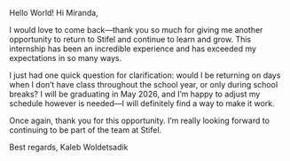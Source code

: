 Hello World!
Hi Miranda,

I would love to come back—thank you so much for giving me another opportunity to return to Stifel and continue to learn and grow. This internship has been an incredible experience and has exceeded my expectations in so many ways.

I just had one quick question for clarification: would I be returning on days when I don’t have class throughout the school year, or only during school breaks? I will be graduating in May 2026, and I’m happy to adjust my schedule however is needed—I will definitely find a way to make it work.

Once again, thank you for this opportunity. I’m really looking forward to continuing to be part of the team at Stifel.

Best regards,
Kaleb Woldetsadik
